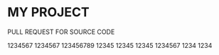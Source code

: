 # MY PROJECT 

PULL REQUEST FOR SOURCE CODE 

1234567
1234567
123456789
12345
12345
12345
1234567
1234
1234
